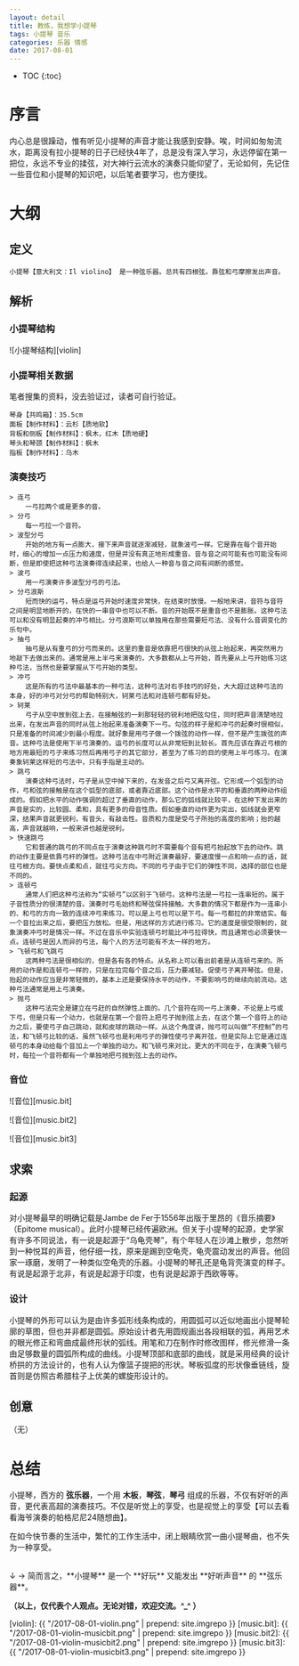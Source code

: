 ```yaml
---
layout: detail
title: 教练，我想学小提琴
tags: 小提琴 音乐
categories: 乐器 情感
date: 2017-08-01
---
```


* TOC
{:toc}

# 序言
内心总是很躁动，惟有听见小提琴的声音才能让我感到安静。唉，时间如匆匆流水，距离没有拉小提琴的日子已经快4年了，总是没有深入学习，永远停留在第一把位，永远不专业的揉弦，对大神行云流水的演奏只能仰望了，无论如何，先记住一些音位和小提琴的知识吧，以后笔者要学习，也方便找。

# 大纲
## 定义
~~~
小提琴【意大利文：Il violino】 是一种弦乐器。总共有四根弦。靠弦和弓摩擦发出声音。
~~~

## 解析
### 小提琴结构
![小提琴结构][violin]

### 小提琴相关数据
笔者搜集的资料，没去验证过，读者可自行验证。
~~~
琴身【共鸣箱】：35.5cm
面板【制作材料】：云杉【质地软】
背板和侧板【制作材料】：枫木，红木【质地硬】
琴头和琴颈【制作材料】：枫木
指板【制作材料】：乌木
~~~

### 演奏技巧
~~~
> 连弓
    一弓拉两个或是更多的音。
> 分弓
    每一弓拉一个音符。
> 波型分弓
    开始的地方有一点膨大，接下来声音就逐渐减轻，就象波弓一样。它是靠在每个音开始时，细心的增加一点压力和速度，但是并没有真正地形成重音。音与音之间可能有也可能没有间断，但是即使把这种弓法演奏得连续起来，也给人一种音与音之间有间断的感觉。
> 波弓
    用一弓演奏许多波型分弓的弓法。
> 分弓浪斯
    短而快的运弓，特点是运弓开始时速度非常快，在结束时放慢。一般地来讲，音符与音符之间是明显地断开的，在快的一串音中也可以不断。音的开始既不是重音也不是膨胀。这种弓法可以和没有明显起奏的冲弓相比。分弓浪斯可以单独用在那些需要短弓法、没有什么音调变化的乐句中。
> 抽弓
    抽弓是从有重弓的分弓而来的。这里的重音是依靠把弓很快的从弦上抬起来，再突然用力地敲下去做出来的。通常是用上半弓来演奏的，大多数都从上弓开始，首先要从上弓开始练习这种弓法，当然也是要掌握从下弓开始的类型。
> 冲弓
    这是所有的弓法中最基本的一种弓法，这种弓法对右手技巧的好处，大大超过这种弓法的本身，好的冲弓对分弓的帮助特别大，轲莱弓法和对连顿弓都有好处。
> 轲莱
    弓子从空中放到弦上去，在接触弦的一刹那轻轻的锐利地把弦勾住，同时把声音清楚地拉出来，在发出声音的同时从弦上抬起来准备演奏下一弓。勾弦的样子是和冲弓的起奏时很相似，只是准备的时间减少到最小程度。就好象是用弓子做一个拨弦的动作一样，但不是产生拨弦的声音。这种弓法是使用下半弓演奏的，运弓的长度可以从非常短到比较长。首先应该在靠近弓根的地方用最短的弓子来练习然后再用弓子的其它部分，甚至为了练习的目的使用上半弓练习。在演奏象轲莱这样短的弓法中，只有手指是主动的。
> 跳弓
    演奏这种弓法时，弓子是从空中掉下来的，在发音之后弓又离开弦。它形成一个弧型的动作，弓和弦的接触是在这个弧型的底部，或者靠近底部。这个动作是水平的和垂直的两种动作组成的。假如把水平的动作强调的超过了垂直的动作，那么它的弧线就比较平，在这种下发出来的声音是实的，比较圆、柔和，具有更多的母音性质。假如垂直的动作更为突出，弧线就会更窄深，结果声音就更锐利，有音头，有敲击性。音质和力度是受弓子所抬的高度的影响；抬的越高，声音就越响，一般来讲也越是锐利。
> 快速跳弓
    它和普通的跳弓的不同点在于演奏这种跳弓时不需要每个音有把弓抬起放下去的动作。跳的动作主要是依靠弓杆的弹性。这种弓法在中弓附近演奏最好，要速度慢一点和响一点的话，就往弓根方向。要快点柔和点，就往弓尖方向。不同的弓子由于它们的弹性不同，选择的部位也是不同的。
> 连顿弓
    通常人们把这种弓法称为“实顿弓”以区别于飞顿弓。这种弓法是一弓拉一连串短的。属于子音性质分的很清楚的音。演奏时弓毛始终和琴弦保持接触。大多数的情况下都是作为一连串小的、和弓的方向一致的连续冲弓来练习。可以是上弓也可以是下弓。每一弓都拉的非常结实。每一个音拉出来之后，要把压力放松。但是，用这样的方式进行练习。它的速度是很受限制的，就象演奏冲弓时是情况一样。不过在音乐中实验连顿弓时能比冲弓拉得快，而且通常也必须要快一点。连顿弓是因人而异的弓法，每个人的方法可能有不太一样的地方。
> 飞顿弓和飞跳弓
    这两种弓法是很相似的，但是各有各的特点。从名称上可以看出前者是从连顿弓来的。所用的动作是和连顿弓一样的，只是在拉完每个音之后，压力要减轻。促使弓子离开琴弦。但是，抬起的动作应当是非常轻微的，基本上还是要保持水平的动作，不要影响弓的继续向前流动。这种弓法通常是用上弓演奏。
> 抛弓
    这种弓法完全是建立在弓赶的自然弹性上面的。几个音符在同一弓上演奏，不论是上弓或下弓，但是只有一个动力，也就是在第一个音符上把弓子抛到弦上去，在这个第一个音符上的动力之后，要使弓子自己跳动，就和皮球的跳动一样。从这个角度讲，抛弓可以叫做“不控制”的弓法，和飞顿弓比较的话，虽然飞顿弓也是利用弓子的弹性使弓子离开弦，但是实际上它是通过连顿弓的本身动给每个音加上一个单独的动力。和飞顿弓来对比，更大的不同在于，在演奏飞顿弓时，每拉一个音符都有一个单独地把弓抛到弦上去的动作。
~~~

### 音位

![音位][music.bit]

![音位][music.bit2]

![音位][music.bit3]


## 求索

### 起源
对小提琴最早的明确记载是Jambe de Fer于1556年出版于里昂的《音乐摘要》（Epitome musical）。此时小提琴已经传遍欧洲。但关于小提琴的起源，史学家有许多不同说法，有一说是起源于“乌龟壳琴”，有个年轻人在沙滩上散步，忽然听到一种悦耳的声音，他仔细一找，原来是踢到空龟壳，龟壳震动发出的声音。他回家一琢磨，发明了一种类似空龟壳的乐器。小提琴的琴孔还是龟背壳演变的样子。有说是起源于北非，有说是起源于印度，也有说是起源于西欧等等。

### 设计
小提琴的外形可以认为是由许多弧形线条构成的，用圆弧可以近似地画出小提琴轮廓的草图，但也并非都是圆弧。原始设计者先用圆规画出各段相联的弧，再用艺术的眼光修正和弯曲成最终形状的弧线。用笔和刀在制作时修改图样，修光修滑一条由足够数量的圆弧所构成的曲线。小提琴顶部和底部的曲线，就是采用经典的设计桥拱的方法设计的，也有人认为像篮子提把的形状。琴板弧度的形状像垂链线，旋首则是仿照古希腊柱子上优美的螺旋形设计的。


## 创意
（无）

# 总结
小提琴，西方的 **弦乐器**，一个用 **木板**，**琴弦**，**琴弓** 组成的乐器，不仅有好听的声音，更代表高超的演奏技巧。不仅是听觉上的享受，也是视觉上的享受【可以去看看海爷演奏的帕格尼尼24随想曲】。

在如今快节奏的生活中，繁忙的工作生活中，闭上眼睛欣赏一曲小提琴曲，也不失为一种享受。


<br />
↓
→ 简而言之，**小提琴** 是一个 **好玩** 又能发出 **好听声音** 的 **弦乐器**。


**（以上，仅代表个人观点。无论对错，欢迎交流。^_^ ）**



[violin]: {{ "/2017-08-01-violin.png" | prepend: site.imgrepo }}
[music.bit]: {{ "/2017-08-01-violin-musicbit.png" | prepend: site.imgrepo }}
[music.bit2]: {{ "/2017-08-01-violin-musicbit2.png" | prepend: site.imgrepo }}
[music.bit3]: {{ "/2017-08-01-violin-musicbit3.png" | prepend: site.imgrepo }}

